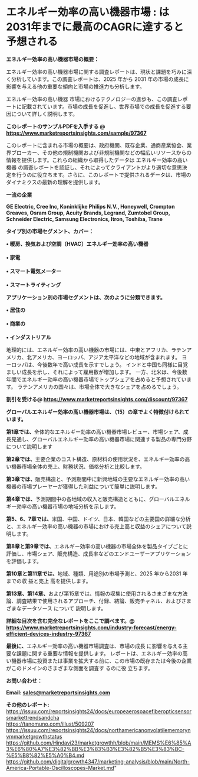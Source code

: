 # エネルギー効率の高い機器市場 : は2031年までに最高のCAGRに達すると予想される

<strong><b>エネルギー効率の高い機器市場の概要：</b></strong>

エネルギー効率の高い機器市場に関する調査レポートは、現状と課題を巧みに深く分析しています。この調査レポートは、2025 年から 2031 年の市場の成長に影響を与える他の重要な傾向と市場の推進力も分析します。

エネルギー効率の高い機器 市場におけるテクノロジーの進歩も、この調査レポートに記載されています。市場の成長を促進し、世界市場での成長を促進する要因について詳しく説明します。

<strong>このレポートのサンプルPDFを入手する @ <a href=https://www.marketreportsinsights.com/sample/97367>https://www.marketreportsinsights.com/sample/97367</a></strong>

このレポートに含まれる市場の概要は、政府機関、既存企業、通商産業協会、業界ブローカー、その他の規制機関および非規制機関などの幅広いリソースからの情報を提供します。これらの組織から取得したデータは エネルギー効率の高い機器 の調査レポートを認証し、それによってクライアントがより適切な意思決定を行うのに役立ちます。さらに、このレポートで提供されるデータは、市場のダイナミクスの最新の理解を提供します。

<strong>一流の企業</strong>

<strong><b>GE Electric, Cree Inc, Koninklijke Philips N.V., Honeywell, Crompton Greaves, Osram Group, Acuity Brands, Legrand, Zumtobel Group, Schneider Electric, Samsung Electronics, Itron, Toshiba, Trane</b></strong>

<strong><b>タイプ別の市場セグメント、カバー：</b></strong>

<strong>• 暖房、換気および空調（HVAC）エネルギー効率の高い機器<br><br>• 家電<br><br>• スマート電気メーター<br><br>• スマートライティング</strong>

<strong><b>アプリケーション別の市場セグメントは、次のように分類できます。</b></strong>

<strong>• 居住の<br><br>• 商業の<br><br>• インダストリアル</strong>

 地理的には、エネルギー効率の高い機器の市場には、中東とアフリカ、ラテンアメリカ、北アメリカ、ヨーロッパ、アジア太平洋などの地域が含まれます。 ヨーロッパは、今後数年で高い成長を示すでしょう。 インドと中国も同様に目覚ましい成長を示し、それによって雇用数が増加します。 一方、北米は、今後数年間でエネルギー効率の高い機器市場でトップシェアを占めると予想されています。 ラテンアメリカの国々は、市場全体で大きなシェアを占めるでしょう。

<strong>割引を受ける@ <a href=https://www.marketreportsinsights.com/discount/97367>https://www.marketreportsinsights.com/discount/97367</a></strong>

<strong><b>グローバルエネルギー効率の高い機器市場は、（15）の章でよく特徴付けられています。</b></strong>

<strong><b>第</b></strong><strong><b>1章では、</b></strong>全体的なエネルギー効率の高い機器市場レビュー、市場シェア、成長見通し、グローバルエネルギー効率の高い機器市場に関連する製品の専門分野について説明します

<strong><b>第2章では、</b></strong>主要企業のコスト構造、原材料の使用状況を、エネルギー効率の高い機器市場全体の売上、財務状況、価格分析と比較します。

<strong><b>第3章では、</b></strong>販売構造と、予測期間中に新興地域の主要なエネルギー効率の高い機器の市場プレーヤーが獲得した利益について簡単に説明します。

<strong><b>第4章では、</b></strong>予測期間中の各地域の収入と販売構造とともに、グローバルエネルギー効率の高い機器市場の地域分析を示します。

<strong><b>第5、6、7章では、</b></strong>米国、中国、ドイツ、日本、韓国などの主要国の詳細な分析と、エネルギー効率の高い機器の市場における売上高と収益のシェアについて説明します。

<strong><b>第8章と第9章では、</b></strong>エネルギー効率の高い機器の市場全体を製品タイプごとに評価し、市場シェア、販売構造、成長率などのエンドユーザーアプリケーションを評価します。

<strong><b>第10章と第11章では、</b></strong>地域、種類、用途別の市場予測と、2025 年から2031 年までの収 益と売上 高を提供します。

<strong><b>第13章、第14章、</b></strong>および第15章では、情報の収集に使用されるさまざまな方法論、調査結果で使用されるアプローチ、付録、結論、販売チャネル、およびさまざまなデータソース について 説明します。

<strong>詳細な目次を含む完全なレポートをここで調べます。@ <a href=https://www.marketreportsinsights.com/industry-forecast/energy-efficient-devices-industry-97367>https://www.marketreportsinsights.com/industry-forecast/energy-efficient-devices-industry-97367</a></strong>

<strong><b>最後に、</b></strong>エネルギー効率の高い機器市場調査は、市場の成長 に影響を</a>与える主要な課題に関する重要な情報を提供します。 レポートは、エネルギー効率の高い機器市場に投資または事業を拡大する前に、この市場の既存または今後の企業がこのドメインのさまざまな側面を調査す るのに役 立ちます。

<strong><b>お問い合わせ：</b></strong>

<strong>Email: </strong><a href=mailto:sales@marketreportsinsights.com><strong>sales@marketreportsinsights.com</strong></a>

<strong>その他のレポート:</strong>
<br>
<a href=https://issuu.com/reportsinsights24/docs/europeaerospacefiberopticsensorsmarkettrendsandcha>https://issuu.com/reportsinsights24/docs/europeaerospacefiberopticsensorsmarkettrendsandcha</a>
<br>
<a href=https://tanomuno.com/illust/509207>https://tanomuno.com/illust/509207</a>
<br>
<a href=https://issuu.com/reportsinsights24/docs/northamericanonvolatilememorynvmmarketgrowthstatus>https://issuu.com/reportsinsights24/docs/northamericanonvolatilememorynvmmarketgrowthstatus</a>
<br>
<a href=https://github.com/Hindavi23/marketgrowthh/blob/main/MEMS%E6%85%A3%E6%80%A7%E3%82%BB%E3%83%B3%E3%82%B5%E3%83%BC-%E5%B8%82%E5%A0%B4.md>https://github.com/Hindavi23/marketgrowthh/blob/main/MEMS%E6%85%A3%E6%80%A7%E3%82%BB%E3%83%B3%E3%82%B5%E3%83%BC-%E5%B8%82%E5%A0%B4.md</a>
<br>
<a href=https://github.com/digitalgrowth4347/marketing-analysis/blob/main/North-America-Portable-Oscilloscopes-Market.md>https://github.com/digitalgrowth4347/marketing-analysis/blob/main/North-America-Portable-Oscilloscopes-Market.md</a>"
